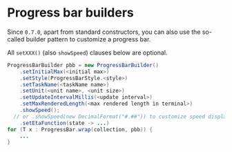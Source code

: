 # Progress bar builders

Since `0.7.0`, apart from standard constructors, you can also use the so-called builder pattern to customize a progress bar.

All `setXXX()` (also `showSpeed`) clauses below are optional. 

``` java
ProgressBarBuilder pbb = new ProgressBarBuilder()
    .setInitialMax(<initial max>)
    .setStyle(ProgressBarStyle.<style>)
    .setTaskName(<taskName name>)
    .setUnit(<unit name>, <unit size>)
    .setUpdateIntervalMillis(<update interval>)
    .setMaxRenderedLength(<max rendered length in terminal>)
    .showSpeed();
  // or .showSpeed(new DecimalFormat("#.##")) to customize speed display
    .setEtaFunction(state -> ...)
for (T x : ProgressBar.wrap(collection, pbb)) {
    ...
}
```
